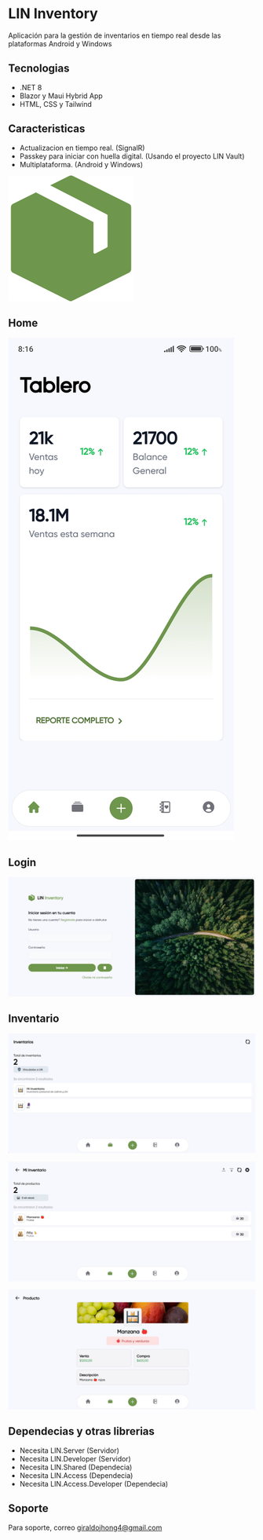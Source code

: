 # LIN Inventory

Aplicación para la gestión de inventarios en tiempo real desde las plataformas Android y Windows

## Tecnologias

- .NET 8
- Blazor y Maui Hybrid App
- HTML, CSS y Tailwind


## Caracteristicas

- Actualizacion en tiempo real. (SignalR)
- Passkey para iniciar con huella digital. (Usando el proyecto LIN Vault) 
- Multiplataforma. (Android y Windows)


![Logo](./Img/icono.png)


## Home

![Android](./Img/HomeA.jpg)

## Login

![Login en Windows](./Img/LoginW.png)


## Inventario

![Inventario](./Img/InventoryW.jpg)

![Productos](./Img/ProductsW.jpg)

![Vista de producto](./Img/ProductViewW.jpg)


## Dependecias y otras librerias

- Necesita LIN.Server (Servidor)
- Necesita LIN.Developer (Servidor)
- Necesita LIN.Shared (Dependecia)
- Necesita LIN.Access (Dependecia)
- Necesita LIN.Access.Developer (Dependecia)

## Soporte

Para soporte, correo giraldojhong4@gmail.com

